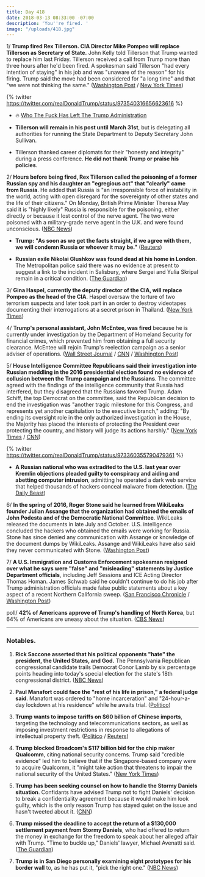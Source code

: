 ```yaml
---
title: Day 418
date: 2018-03-13 08:33:00 -07:00
description: 'You''re fired. '
image: "/uploads/418.jpg"
---
```


1/ **Trump fired Rex Tillerson. CIA Director Mike Pompeo will replace Tillerson as Secretary of State.** John Kelly told Tillerson that Trump wanted to replace him last Friday. Tillerson received a call from Trump more than three hours after he'd been fired. A spokesman said Tillerson "had every intention of staying" in his job and was "unaware of the reason" for his firing. Trump said the move had been considered for "a long time" and that "we were not thinking the same." ([Washington Post](https://www.washingtonpost.com/politics/trump-ousts-tillerson-will-replace-him-as-secretary-of-state-with-cia-chief-pompeo/2018/03/13/30f34eea-26ba-11e8-b79d-f3d931db7f68_story.html?utm_term=.87066701b921) / [New York Times](https://www.nytimes.com/2018/03/13/us/politics/trump-tillerson-pompeo.html))

{% twitter https://twitter.com/realDonaldTrump/status/973540316656623616 %}

* 🔥 [Who The Fuck Has Left The Trump Administration](https://talk.whatthefuckjusthappenedtoday.com/t/who-the-fuck-has-left-the-trump-administration/908)

* **Tillerson will remain in his post until March 31st**, but is delegating all authorities for running the State Department to Deputy Secretary John Sullivan.

* Tillerson thanked career diplomats for their "honesty and integrity" during a press conference. **He did not thank Trump or praise his policies**.

2/ **Hours before being fired, Rex Tillerson called the poisoning of a former Russian spy and his daughter an "egregious act" that "clearly" came from Russia**. He added that Russia is "an irresponsible force of instability in the world, acting with open disregard for the sovereignty of other states and the life of their citizens." On Monday, British Prime Minister Theresa May said it is "highly likely" Russia is responsible for the poisoning, either directly or because it lost control of the nerve agent. The two were poisoned with a military-grade nerve agent in the U.K. and were found unconscious. ([NBC News](https://www.nbcnews.com/news/world/tillerson-says-u-k-spy-poisoning-clearly-came-russia-n856056))

* **Trump: "As soon as we get the facts straight, if we agree with them, we will condemn Russia or whoever it may be."** ([Reuters](https://www.reuters.com/article/us-britain-russia/britains-may-gets-eu-support-cautious-backing-from-trump-in-showdown-with-russia-idUSKCN1GP0PG))

* **Russian exile Nikolai Glushkov was found dead at his home in London**. The Metropolitan police said there was no evidence at present to suggest a link to the incident in Salisbury, where Sergei and Yulia Skripal remain in a critical condition. ([The Guardian](https://www.theguardian.com/uk-news/2018/mar/13/russian-exile-nikolai-glushkov-found-dead-at-his-london-home))

3/ **Gina Haspel, currently the deputy director of the CIA, will replace Pompeo as the head of the CIA**. Haspel oversaw the torture of two terrorism suspects and later took part in an order to destroy videotapes documenting their interrogations at a secret prison in Thailand. ([New York Times](https://www.nytimes.com/2017/02/02/us/politics/cia-deputy-director-gina-haspel-torture-thailand.html))

4/ **Trump's personal assistant, John McEntee, was fired** because he is currently under investigation by the Department of Homeland Security for financial crimes, which prevented him from obtaining a full security clearance. McEntee will rejoin Trump's reelection campaign as a senior adviser of operations. ([Wall Street Journal](https://www.wsj.com/articles/trumps-personal-assistant-is-fired-1520945928) / [CNN](https://www.cnn.com/2018/03/13/politics/john-mcentee-white-house-security-clearance/index.html) / [Washington Post](https://www.washingtonpost.com/news/post-politics/wp/2018/03/13/trump-fires-white-house-assistant-john-mcentee-who-promptly-rejoins-trumps-campaign/))

5/ **House Intelligence Committee Republicans said their investigation into Russian meddling in the 2016 presidential election found no evidence of collusion between the Trump campaign and the Russians**. The committee agreed with the findings of the intelligence community that Russia had interfered, but they disagreed that the Russians favored Trump. Adam Schiff, the top Democrat on the committee, said the Republican decision to end the investigation was "another tragic milestone for this Congress, and represents yet another capitulation to the executive branch," adding: "By ending its oversight role in the only authorized investigation in the House, the Majority has placed the interests of protecting the President over protecting the country, and history will judge its actions harshly." ([New York Times](https://www.nytimes.com/2018/03/12/us/politics/house-intelligence-trump-russia.html) / [CNN](https://www.cnn.com/2018/03/12/politics/house-republicans-russia-conclusions/index.html))

{% twitter https://twitter.com/realDonaldTrump/status/973360355790479361 %}

* **A Russian national who was extradited to the U.S. last year over Kremlin objections pleaded guilty to conspiracy and aiding and abetting computer intrusion**, admitting he operated a dark web service that helped thousands of hackers conceal malware from detection. ([The Daily Beast](https://www.thedailybeast.com/russian-national-jurijs-martisevs-pleads-guilty-to-aiding-massive-hacks-in-us))

6/ **In the spring of 2016, Roger Stone said he learned from WikiLeaks founder Julian Assange that the organization had obtained the emails of John Podesta and of the Democratic National Committee**. WikiLeaks released the documents in late July and October. U.S. intelligence concluded the hackers who obtained the emails were working for Russia. Stone has since denied any communication with Assange or knowledge of the document dumps by WikiLeaks. Assange and WikiLeaks have also said they never communicated with Stone. ([Washington Post](https://www.washingtonpost.com/politics/roger-stone-claimed-contact-with-wikileaks-founder-julian-assange-in-2016-according-to-two-associates/2018/03/13/a263f842-2604-11e8-b79d-f3d931db7f68_story.html))

7/ **A U.S. Immigration and Customs Enforcement spokesman resigned over what he says were "false" and "misleading" statements by Justice Department officials**, including Jeff Sessions and ICE Acting Director Thomas Homan. James Schwab said he couldn't continue to do his job after Trump administration officials made false public statements about a key aspect of a recent Northern California sweep. ([San Francisco Chronicle](https://www.sfchronicle.com/bayarea/article/ICE-spokesman-said-to-quit-over-officials-12748022.php) / [Washington Post](https://www.washingtonpost.com/news/morning-mix/wp/2018/03/13/ice-spokesman-resigns-over-false-statements-by-top-officials-about-calif-immigrant-arrests/?utm_term=.2d3186887c8b))

poll/ **42% of Americans approve of Trump's handling of North Korea**, but 64% of Americans are uneasy about the situation. ([CBS News](https://www.cbsnews.com/news/approval-of-trumps-handling-of-north-korea-increases-cbs-news-poll/))

---

### Notables.

1. **Rick Saccone asserted that his political opponents "hate" the president, the United States, and God.** The Pennsylvania Republican congressional candidate trails Democrat Conor Lamb by six percentage points heading into today's special election for the state's 18th congressional district. ([NBC News](https://www.nbcnews.com/politics/congress/pennsylvania-republican-congressional-candidate-claims-his-opponents-hate-trump-u-n856011))

2. **Paul Manafort could face the "rest of his life in prison," a federal judge said**. Manafort was ordered to "home incarceration" and "24-hour-a-day lockdown at his residence" while he awaits trial. ([Politico](https://www.politico.com/story/2018/03/13/judge-manafort-could-face-rest-of-life-in-prison-460302))

3. **Trump wants to impose tariffs on $60 billion of Chinese imports**, targeting the technology and telecommunications sectors, as well as imposing investment restrictions in response to allegations of intellectual property theft. ([Politico](https://www.politico.com/story/2018/03/13/trump-demands-aides-strengthen-china-tariffs-460416) / [Reuters](https://www.reuters.com/article/us-usa-trump-china/trump-seeking-tariffs-on-60-billion-chinese-goods-targets-tech-telecoms-idUSKCN1GP2X8))

4. **Trump blocked Broadcom's $117 billion bid for the chip maker Qualcomm**, citing national security concerns. Trump said "credible evidence" led him to believe that if the Singapore-based company were to acquire Qualcomm, it "might take action that threatens to impair the national security of the United States." ([New York Times](https://www.nytimes.com/2018/03/12/technology/trump-broadcom-qualcomm-merger.html))

5. **Trump has been seeking counsel on how to handle the Stormy Daniels situation**. Confidants have advised Trump not to fight Daniels' decision to break a confidentiality agreement because it would make him look guilty, which is the only reason Trump has stayed quiet on the issue and hasn't tweeted about it. ([CNN](https://www.cnn.com/2018/03/13/politics/trump-stormy-daniels-handling/index.html))

6. **Trump missed the deadline to accept the return of a $130,000 settlement payment from Stormy Daniels**, who had offered to return the money in exchange for the freedom to speak about her alleged affair with Trump. "Time to buckle up," Daniels' lawyer, Michael Avenatti said. ([The Guardian](https://www.theguardian.com/us-news/2018/mar/13/stormy-daniels-trump-lawyer-alleged-affair-time-to-buckle-up))

7. **Trump is in San Diego personally examining eight prototypes for his border wall** to, as he has put it, "pick the right one." ([NBC News](https://www.nbcnews.com/politics/white-house/trump-visits-california-see-wall-prototypes-near-mexico-border-n854836))